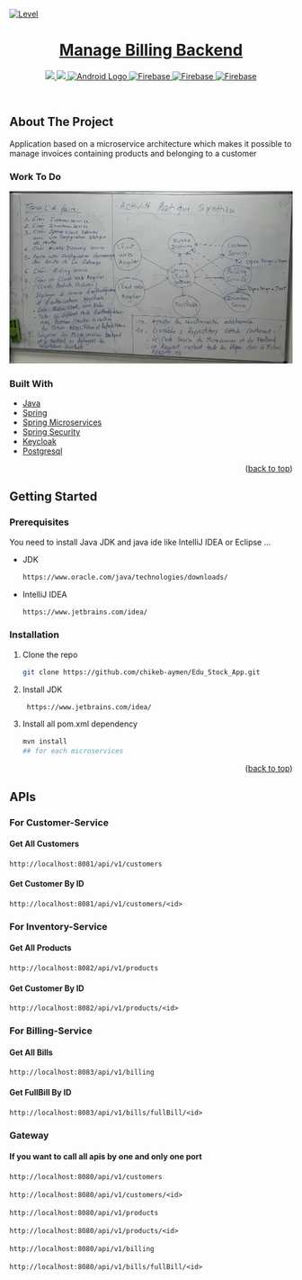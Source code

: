 [![Level](https://img.shields.io/badge/Level-Educational-green.svg?style=flat-square)](#contributors-)

<h1 align="center">
  <a href="https://github.com/ach-code/Digital_Banking_BackEnd_Spring">
    Manage Billing Backend
  </a>
</h1>

<p align="center">
    <a href="#">
        <img src="https://img.shields.io/badge/Maven-da4b2a?style=for-the-badge&logo=maven&logoColor=white" />
    </a>
    <a href="#">
        <img src="https://img.shields.io/badge/Java-ED8B00?style=for-the-badge&logo=java&logoColor=white" />
    </a>
    <a href="#">
        <img src="https://img.shields.io/badge/SpringBoot-3DDC84?style=for-the-badge&logo=spring&logoColor=white" alt="Android Logo" />
    </a>
    <a href="#">
        <img src="https://img.shields.io/badge/PostgreSql-blue?style=for-the-badge&logo=postgresql&logoColor=white" alt="Firebase" />
    </a>
    <a href="#">
        <img src="https://img.shields.io/badge/Docker-white?style=for-the-badge&logo=docker&logoColor=4893cb" alt="Firebase" />
    </a>
    <a href="#">
        <img src="https://img.shields.io/badge/microservices-000?style=for-the-badge&logo=spring&logoColor=white" alt="Firebase" />
    </a>
</p>
<br>

## About The Project
Application based on a microservice architecture which makes it possible to manage invoices containing products and belonging to a customer

### Work To Do
<img src="./readme_img/work-todo.png" />


### Built With

* [Java](https://www.java.com/en/)
* [Spring](https://spring.io/)
* [Spring Microservices](https://spring.io/microservices)
* [Spring Security](https://spring.io/projects/spring-security)
* [Keycloak](https://www.keycloak.org/)
* [Postgresql](https://www.postgresql.org/)

<p align="right">(<a href="#top">back to top</a>)</p>


<!-- GETTING STARTED -->
## Getting Started

### Prerequisites

You need to install Java JDK and java ide like IntelliJ IDEA or Eclipse ...
* JDK
  ```sh
  https://www.oracle.com/java/technologies/downloads/
  ```

* IntelliJ IDEA
    ```sh
    https://www.jetbrains.com/idea/
    ```
### Installation

1. Clone the repo
   ```sh
   git clone https://github.com/chikeb-aymen/Edu_Stock_App.git
   ```
2. Install JDK
   ```sh
    https://www.jetbrains.com/idea/
   ```
3. Install all pom.xml dependency
   ```sh
   mvn install
   ## for each microservices
   ```

<p align="right">(<a href="#top">back to top</a>)</p>

## APIs 
### For Customer-Service
#### Get All Customers

```
http://localhost:8081/api/v1/customers
```
#### Get Customer By ID

```
http://localhost:8081/api/v1/customers/<id>
```

### For Inventory-Service
#### Get All Products

```
http://localhost:8082/api/v1/products
```
#### Get Customer By ID

```
http://localhost:8082/api/v1/products/<id>
```

### For Billing-Service
#### Get All Bills

```
http://localhost:8083/api/v1/billing
```
#### Get FullBill By ID

```
http://localhost:8083/api/v1/bills/fullBill/<id>
```
### Gateway
#### If you want to call all apis by one and only one port 
```
http://localhost:8080/api/v1/customers

http://localhost:8080/api/v1/customers/<id>

http://localhost:8080/api/v1/products

http://localhost:8080/api/v1/products/<id>

http://localhost:8080/api/v1/billing

http://localhost:8080/api/v1/bills/fullBill/<id>
```